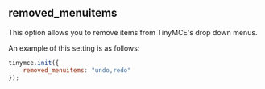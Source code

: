 ## removed_menuitems

This option allows you to remove items from TinyMCE's drop down menus.

An example of this setting is as follows:

```js
tinymce.init({
    removed_menuitems: "undo,redo"
});
```
